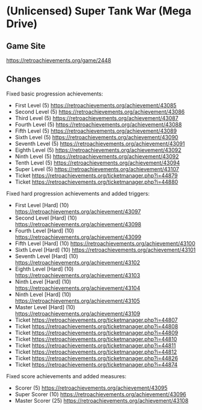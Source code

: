 # (Unlicensed) Super Tank War (Mega Drive)

## Game Site
https://retroachievements.org/game/2448

## Changes
Fixed basic progression achievements:
* First Level (5) https://retroachievements.org/achievement/43085
* Second Level (5) https://retroachievements.org/achievement/43086
* Third Level (5) https://retroachievements.org/achievement/43087
* Fourth Level (5) https://retroachievements.org/achievement/43088
* Fifth Level (5) https://retroachievements.org/achievement/43089
* Sixth Level (5) https://retroachievements.org/achievement/43090
* Seventh Level (5) https://retroachievements.org/achievement/43091
* Eighth Level (5) https://retroachievements.org/achievement/43092
* Ninth Level (5) https://retroachievements.org/achievement/43092
* Tenth Level (5) https://retroachievements.org/achievement/43094
* Super Level (5) https://retroachievements.org/achievement/43107
* Ticket https://retroachievements.org/ticketmanager.php?i=44879
* Ticket https://retroachievements.org/ticketmanager.php?i=44880


Fixed hard progression achievements and added triggers:
* First Level [Hard] (10) https://retroachievements.org/achievement/43097
* Second Level [Hard] (10) https://retroachievements.org/achievement/43098
* Fourth Level [Hard] (10) https://retroachievements.org/achievement/43099
* Fifth Level [Hard] (10) https://retroachievements.org/achievement/43100
* Sixth Level [Hard] (10) https://retroachievements.org/achievement/43101
* Seventh Level [Hard] (10) https://retroachievements.org/achievement/43102
* Eighth Level [Hard] (10) https://retroachievements.org/achievement/43103
* Ninth Level [Hard] (10) https://retroachievements.org/achievement/43104
* Ninth Level [Hard] (10) https://retroachievements.org/achievement/43105
* Master Level [Hard] (10) https://retroachievements.org/achievement/43109
* Ticket https://retroachievements.org/ticketmanager.php?i=44807
* Ticket https://retroachievements.org/ticketmanager.php?i=44808
* Ticket https://retroachievements.org/ticketmanager.php?i=44809
* Ticket https://retroachievements.org/ticketmanager.php?i=44810
* Ticket https://retroachievements.org/ticketmanager.php?i=44811
* Ticket https://retroachievements.org/ticketmanager.php?i=44812
* Ticket https://retroachievements.org/ticketmanager.php?i=44826
* Ticket https://retroachievements.org/ticketmanager.php?i=44874

Fixed score achievements and added measures:
* Scorer (5) https://retroachievements.org/achievement/43095
* Super Scorer (10) https://retroachievements.org/achievement/43096
* Master Scorer (25) https://retroachievements.org/achievement/43108